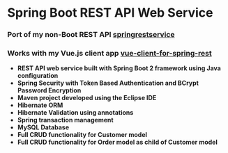 # Spring Boot REST API Web Service
### Port of my non-Boot REST API [springrestservice](https://github.com/UniquelySimilar/springrestservice)
### Works with my Vue.js client app [vue-client-for-spring-rest](https://github.com/UniquelySimilar/vue-client-for-spring-rest)
* **REST API web service built with Spring Boot 2 framework using Java configuration**
* **Spring Security with Token Based Authentication and BCrypt Password Encryption**
* **Maven project developed using the Eclipse IDE**
* **Hibernate ORM**
* **Hibernate Validation using annotations**
* **Spring transaction management**
* **MySQL Database**
* **Full CRUD functionality for Customer model**
* **Full CRUD functionality for Order model as child of Customer model**
